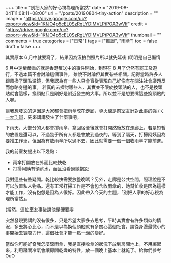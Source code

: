 +++
title = "別把人家的好心視為理所當然"
date = "2019-08-04T11:08:11+08:00"
url = "/posts/20190804-tiny-action"
description = ""
image = "https://drive.google.com/uc?export=view&id=1KfJO4p5cEL0SzRgLYDIMVLPtPOA3wVlf"
credit = "https://drive.google.com/uc?export=view&id=1KfJO4p5cEL0SzRgLYDIMVLPtPOA3wVlf"
thumbnail = ""
comments = true
categories = ["日常"]
tags = ["雜談", "雨傘"]
toc = false
draft = false
+++
<!-- https://drive.google.com/uc?export=view&id= -->

其實原本 6 月中就要寫了，結果因為沒拍到照片所以就先延後 (明明是自己懶惰
<!--more-->

6 月中還蠻嚴重的就是香港反送中的事件開始，到現在 8 月了仍然有罷工及遊行，不過本篇不會討論這個事件。 雖說不討論但其實有些相關。記得當時許多人跟風換了頭貼濾鏡，但我認為有一些人只會盲從表現自己好像有在關注社會議題反而忽略身邊的事。 若真的去探討哪些人，其實並不限於換頭貼的人，也不是換頭貼就會這樣，換頭貼只是剛好是附近發生的大事。所以並不是想要嘴這些換頭貼的人喔。

讓我想發文的遠因是大家都會把雨傘晾在走廊，導火線是前室友針對此事的[強 (ㄑ一ㄤˇ) 辯](https://www.moedict.tw/%E5%BC%B7%E8%BE%AF)，先來講講發生了什麼事吧。

下雨天，大部分的人都會撐雨傘，拿回宿舍後就會打開然後放在走廊上，若是短暫的放置是還可以，不過幾乎所有人都是會放到過夜的，等到了隔天，打掃阿姨因為要推工作車，但因為有放雨傘所以過不去，因此就需要一個一個收雨傘才能前進。

我的前室友提出以下幾點：

+ 雨傘打開放在外面比較快乾
+ 打掃阿姨有領薪水，而且沒看過她抱怨

我對這些有些疑問。乾比較快需要放整晚嗎？另外，走廊是公共空間，照理說是不可以放置私人物品。還有正常打掃工作是不會包含收雨傘的，她幫忙收是因為這樣才能工作，沒有抱怨是因為人很好。因此帶入今天的主題，「別把人家的好心視為理所當然」。

(當然，這位室友事後說他是硬要辯

突然發現要講的沒有很多，只是希望大家多去思考，平時其實會有許多類似的情況，多去將心比心，而不是以為換個頭貼就有多關心這個社會，請從身邊最微小的事開始去實際力行，這個社會才能一點一滴的變好。

當然你可能好奇我怎麼晾雨傘，我是直接收傘的狀況下放到房間地上，不用綁起來，利用房間冷氣會讓房間乾燥的特性，放一個晚上基本上就乾了。給你們參考 OuO
